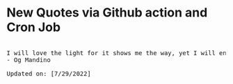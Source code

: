 # New Quotes via Github action and Cron Job

<pre>
<!-- #quote -->
I will love the light for it shows me the way, yet I will endure the darkness because it shows me the stars.
- Og Mandino

Updated on: [7/29/2022]
<!-- #quoteEnd -->
</pre>

